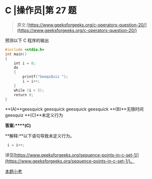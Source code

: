 # C |操作员|第 27 题

> 原文:[https://www.geeksforgeeks.org/c-operators-question-20/](https://www.geeksforgeeks.org/c-operators-question-20/)

预测以下 C 程序的输出

```cpp
#include <stdio.h>
int main()
{
    int i = 0;
    do
    {
        printf("GeeqsQuiz ");
        i = i++;
    }
    while (i < 5);
    return 0;
}
```

**(A)**geesquick geesquick geesquick geesquick
**(B)**无限时间 geesquiz
**(C)**未定义行为

**答案:****(C)**

**解释:**以下语句导致未定义行为。

```cpp
 i = i++;

```

详见[https://www.geeksforgeeks.org/sequence-points-in-c-set-1/](https://www.geeksforgeeks.org/sequence-points-in-c-set-1/)。

[本题小考](https://www.geeksforgeeks.org/c-language-2-gq/operators-gq/)